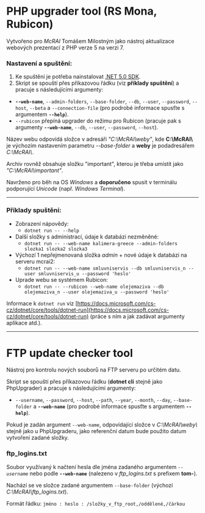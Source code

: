 # PHP upgrader tool (RS Mona, Rubicon)

Vytvořeno pro *McRAI* Tomášem Milostným jako nástroj aktualizace webových prezentací z PHP verze 5 na verzi 7.

### Nastavení a spuštění:

1. Ke spuštění je potřeba nainstalovat [.NET 5.0 SDK](https://dotnet.microsoft.com/download). 
2. Skript se spouští přes příkazovou řádku (viz **příklady spuštění**) a pracuje s následujícími argumenty:
  - **``--web-name``**, ``--admin-folders``, ``--base-folder``, ``--db``, ``--user``, ``--password``, ``--host``, ``--beta`` a ``--connection-file`` (pro podrobé informace spusťte s argumentem **``--help``**).
  - ``--rubicon`` přepíná upgrader do režimu pro Rubicon (pracuje pak s argumenty **``--web-name``**, ``--db``, ``--user``, ``--password``, ``--host``).

Název webu odpovídá složce v adresáři *"C:\McRAI\weby\"*, kde **C:\McRAI\\** je výchozím nastavením parametru *--base-folder* a **weby** je podadresářem *C:\McRAI\\*.

Archiv rovněž obsahuje složku "important", kterou je třeba umístit jako *"C:\McRAI\important"*.

Navrženo pro běh na OS *Windows* a **doporučeno** spusit v terminálu podporující *Unicode* (např. *Windows Terminal*).

---

### Příklady spuštění:

- Zobrazení nápovědy:
  - ``dotnet run -- --help``
- Další složky s administrací, údaje k databázi nezměněné:
  - ``dotnet run -- --web-name kalimera-greece --admin-folders slozka1 slozka2 slozka3``
- Výchozí 1 nepřejmenovaná složka *admin* + nové údaje k databázi na serveru mcrai2:
  - ``dotnet run -- --web-name smluvniservis --db smluvniservis_n --user smluvniservis_u --password 'heslo'``
- Uprade webu se systémem Rubicon:
  - ``dotnet run -- --rubicon --web-name olejemaziva --db olejemaziva_n --user olejemaziva_u --password 'heslo'``

Informace k ``dotnet run`` viz [https://docs.microsoft.com/cs-cz/dotnet/core/tools/dotnet-run](https://docs.microsoft.com/cs-cz/dotnet/core/tools/dotnet-run) (práce s ním a jak zadávat argumenty aplikace atd.).

---

# FTP update checker tool

Nástroj pro kontrolu nových souborů na FTP serveru po určitém datu.

Skript se spouští přes příkazovou řádku (**dotnet cli** stejně jako PhpUpgrader) a pracuje s následujícími argumenty:
  - ``--username``, ``--password``, ``--host``, ``--path``, ``--year``, ``--month``, ``--day``, ``--base-folder`` a **``--web-name``** (pro podrobé informace spusťte s argumentem **``--help``**).

Pokud je zadán argument ``--web-name``, odpovídající složce v *C:\McRAI\weby\\* stejně jako u PhpUpgraderu, jako referenční datum bude použito datum vytvoření zadané složky.

### ftp_logins.txt

Soubor využívaný k načtení hesla dle jména zadaného argumentem *``--username``* nebo podle **``--web-name``** (nalezeno v *ftp_logins.txt* s prefixem **tom-**).

Nachází se ve složce zadané argumentem ``--base-folder`` (výchozí *C:\McRAI\ftp_logins.txt*).

Formát řádku: ``jméno : heslo : /složky_v_ftp_root,/oddělené,/čárkou``
